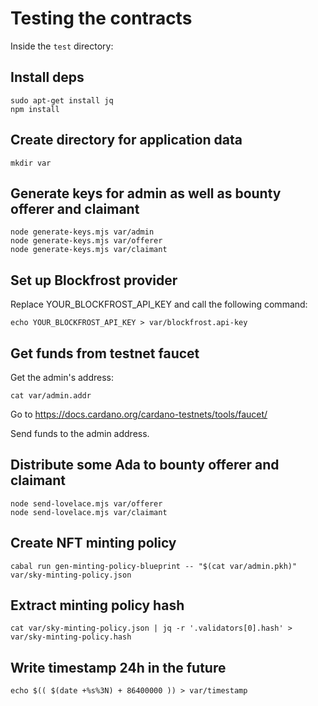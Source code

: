 # Testing the contracts

Inside the `test` directory:

## Install deps

```
sudo apt-get install jq
npm install
```

## Create directory for application data

```
mkdir var
```

## Generate keys for admin as well as bounty offerer and claimant

```
node generate-keys.mjs var/admin
node generate-keys.mjs var/offerer
node generate-keys.mjs var/claimant
```

## Set up Blockfrost provider

Replace YOUR_BLOCKFROST_API_KEY and call the following command:

```
echo YOUR_BLOCKFROST_API_KEY > var/blockfrost.api-key
```

## Get funds from testnet faucet

Get the admin's address:

```
cat var/admin.addr
```

Go to https://docs.cardano.org/cardano-testnets/tools/faucet/

Send funds to the admin address.

## Distribute some Ada to bounty offerer and claimant

```
node send-lovelace.mjs var/offerer
node send-lovelace.mjs var/claimant
```

## Create NFT minting policy

```
cabal run gen-minting-policy-blueprint -- "$(cat var/admin.pkh)" var/sky-minting-policy.json
```

## Extract minting policy hash

```
cat var/sky-minting-policy.json | jq -r '.validators[0].hash' > var/sky-minting-policy.hash
```

## Write timestamp 24h in the future

```
echo $(( $(date +%s%3N) + 86400000 )) > var/timestamp
```
